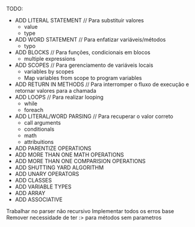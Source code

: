 TODO:

- ADD LITERAL STATEMENT // Para substituir valores
    - value
    - type
- ADD WORD STATEMENT // Para enfatizar variáveis/métodos
    - typo
- ADD BLOCKS // Para funções, condicionais em blocos
    - multiple expressions
- ADD SCOPES // Para gerenciamento de variáveis locais
    - variables by scopes
    - Map variables from scope to program variables
- ADD RETURN IN METHODS // Para interromper o fluxo de execução e retornar valores para a chamada
- ADD LOOPS // Para realizar looping
    - while
    - foreach
- ADD LITERAL/WORD PARSING // Para recuperar o valor correto
    - call arguments
    - conditionals
    - math
    - attribuitions
- ADD PARENTIZE OPERATIONS
- ADD MORE THAN ONE MATH OPERATIONS
- ADD MORE THAN ONE COMPARISION OPERATIONS
- ADD SHUTTING YARD ALGORITHM
- ADD UNARY OPERATORS
- ADD CLASSES
- ADD VARIABLE TYPES
- ADD ARRAY
- ADD ASSOCIATIVE

Trabalhar no parser não recursivo
Implementar todos os erros base
Remover necessidade de ter :> para métodos sem parametros
